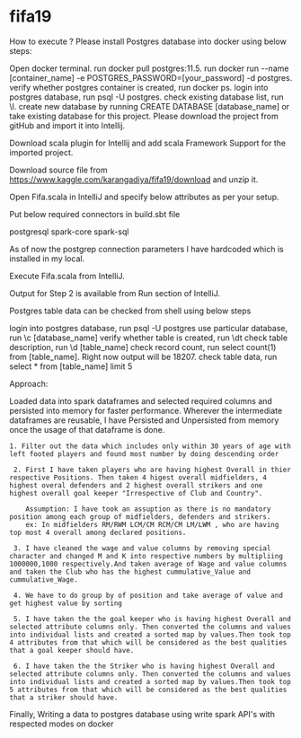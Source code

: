 # fifa19

How to execute ?
Please install Postgres database into docker using below steps:

Open docker terminal.
run docker pull postgres:11.5.
run docker run --name [container_name] -e POSTGRES_PASSWORD=[your_password] -d postgres.
verify whether postgres container is created, run docker ps.
login into postgres database, run psql -U postgres.
check existing database list, run \l.
create new database by running CREATE DATABASE [database_name] or take existing database for this project.
Please download the project from gitHub and import it into Intellij.

Download scala plugin for Intellij and add scala Framework Support for the imported project.

Download source file from https://www.kaggle.com/karangadiya/fifa19/download and unzip it.

Open Fifa.scala in IntelliJ and specify below attributes as per your setup.

Put below required connectors in build.sbt file

postgresql
spark-core 
spark-sql

As of now the postgrep connection parameters I have hardcoded which is installed in my local.

Execute Fifa.scala from IntelliJ.

Output for Step 2 is available from Run section of IntelliJ.

Postgres table data can be checked from shell using below steps

login into postgres database, run psql -U postgres
use particular database, run \c [database_name]
verify whether table is created, run \dt
check table description, run \d [table_name]
check record count, run select count(1) from [table_name]. Right now output will be 18207.
check table data, run select * from [table_name] limit 5


Approach: 

Loaded data into spark dataframes and selected required columns and persisted into memory for faster performance. Wherever the intermediate dataframes are reusable, I have Persisted and Unpersisted from memory once the usage of that dataframe is done.

	1. Filter out the data which includes only within 30 years of age with left footed players and found most number by doing descending order

     2. First I have taken players who are having highest Overall in thier respective Positions. Then taken 4 higest overall midfielders, 4 highest overal defenders and 2 highest overall strikers and one highest overall goal keeper "Irrespective of Club and Country".
		
		Assumption: I have took an assuption as there is no mandatory position among each group of midfielders, defenders and strikers.
		ex: In midfielders RM/RWM LCM/CM RCM/CM LM/LWM , who are having top most 4 overall among declared positions.

     3. I have cleaned the wage and value columns by removing special character and changed M and K into respective numbers by multipliing 1000000,1000 respectively.And taken average of Wage and value columns and taken the Club who has the highest cummulative_Value and cummulative_Wage.
     
     4. We have to do group by of position and take average of value and get highest value by sorting
     
     5. I have taken the the goal keeper who is having highest Overall and selected attribute columns only. Then converted the columns and values into individual lists and created a sorted map by values.Then took top 4 attributes from that which will be considered as the best qualities that a goal keeper should have.
     
     6. I have taken the the Striker who is having highest Overall and selected attribute columns only. Then converted the columns and values into individual lists and created a sorted map by values.Then took top 5 attributes from that which will be considered as the best qualities that a striker should have.
     
    
Finally, Writing a data to postgres database using write spark API's with respected modes on docker
